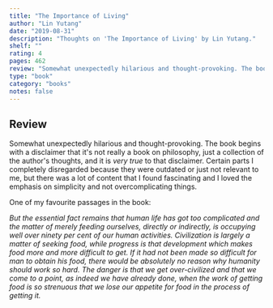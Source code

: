 ```yaml
---
title: "The Importance of Living"
author: "Lin Yutang"
date: "2019-08-31"
description: "Thoughts on 'The Importance of Living' by Lin Yutang."
shelf: ""
rating: 4
pages: 462
review: "Somewhat unexpectedly hilarious and thought-provoking. The book begins with a disclaimer that it's not really a book on philosophy, just a collection of the author's thoughts, and it is <i>very true</i> to that disclaimer. Certain parts I completely disregarded because they were outdated or just not relevant to me, but there was a lot of content that I found fascinating and I loved the emphasis on simplicity and not overcomplicating things. <br/><br/>One of my favourite passages in the book:<br/><br/><i>But the essential fact remains that human life has got too complicated and the matter of merely feeding ourselves, directly or indirectly, is occupying well over ninety per cent of our human activities. Civilization is largely a matter of seeking food, while progress is that development which makes food more and more difficult to get. If it had not been made so difficult for man to obtain his food, there would be absolutely no reason why humanity should work so hard. The danger is that we get over-civilized and that we come to a point, as indeed we have already done, when the work of getting food is so strenuous that we lose our appetite for food in the process of getting it.</i>"
type: "book"
category: "books"
notes: false
---
```


## Review

Somewhat unexpectedly hilarious and thought-provoking. The book begins with a disclaimer that it's not really a book on philosophy, just a collection of the author's thoughts, and it is _very true_ to that disclaimer. Certain parts I completely disregarded because they were outdated or just not relevant to me, but there was a lot of content that I found fascinating and I loved the emphasis on simplicity and not overcomplicating things.

One of my favourite passages in the book:

_But the essential fact remains that human life has got too complicated and the matter of merely feeding ourselves, directly or indirectly, is occupying well over ninety per cent of our human activities. Civilization is largely a matter of seeking food, while progress is that development which makes food more and more difficult to get. If it had not been made so difficult for man to obtain his food, there would be absolutely no reason why humanity should work so hard. The danger is that we get over-civilized and that we come to a point, as indeed we have already done, when the work of getting food is so strenuous that we lose our appetite for food in the process of getting it._
